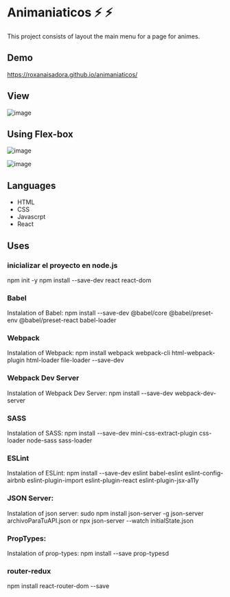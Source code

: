 # Animaniaticos :zap: :zap:

This project consists of layout the main menu for a page for animes.

## Demo

https://roxanaisadora.github.io/animaniaticos/

## View 

![image](https://user-images.githubusercontent.com/58452664/90177165-c38b0e00-dd6f-11ea-974a-6b7c06419432.png)

## Using Flex-box

![image](https://user-images.githubusercontent.com/58452664/90177231-dd2c5580-dd6f-11ea-9468-b524854f882b.png)


![image](https://user-images.githubusercontent.com/58452664/90177268-ecab9e80-dd6f-11ea-9525-30cd916b6418.png)

## Languages

* HTML 
* CSS
* Javascrpt 
* React

## Uses
### inicializar el proyecto en node.js

npm init -y
npm install --save-dev react react-dom

### Babel

Instalation of Babel:
npm install --save-dev @babel/core @babel/preset-env @babel/preset-react babel-loader

### Webpack

Instalation of Webpack: 
npm install webpack webpack-cli html-webpack-plugin html-loader file-loader --save-dev

### Webpack Dev Server

Instalation of Webpack Dev Server:
npm install --save-dev webpack-dev-server

### SASS

Instalation of SASS:
npm install --save-dev mini-css-extract-plugin css-loader node-sass sass-loader

### ESLint

Instalation of ESLint:
npm install --save-dev eslint babel-eslint eslint-config-airbnb eslint-plugin-import eslint-plugin-react eslint-plugin-jsx-a11y

### JSON Server:
Instalation of json server:
sudo npm install json-server -g
json-server archivoParaTuAPI.json 
or
npx json-server --watch initialState.json

### PropTypes:
Instalation of prop-types:
npm install --save prop-typesd

### router-redux
npm install react-router-dom --save